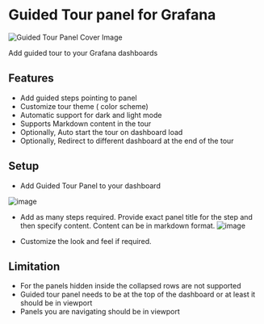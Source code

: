 # Guided Tour panel for Grafana

![Guided Tour Panel Cover Image](https://user-images.githubusercontent.com/153843/124014480-7b062e80-d9db-11eb-8080-dd884f0ff5e8.png)

Add guided tour to your Grafana dashboards

## Features

- Add guided steps pointing to panel
- Customize tour theme ( color scheme)
- Automatic support for dark and light mode
- Supports Markdown content in the tour
- Optionally, Auto start the tour on dashboard load
- Optionally, Redirect to different dashboard at the end of the tour

## Setup

- Add Guided Tour Panel to your dashboard

![image](https://user-images.githubusercontent.com/153843/124014716-c6204180-d9db-11eb-8d4e-3518a8cba64e.png)

- Add as many steps required. Provide exact panel title for the step and then specify content. Content can be in markdown format.
  ![image](https://user-images.githubusercontent.com/153843/124014846-ef40d200-d9db-11eb-9d0c-b713676b0fd9.png)

- Customize the look and feel if required.

## Limitation

- For the panels hidden inside the collapsed rows are not supported
- Guided tour panel needs to be at the top of the dashboard or at least it should be in viewport
- Panels you are navigating should be in viewport
